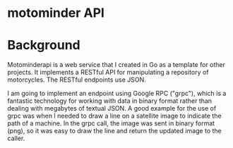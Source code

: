 # motominder API

# Background
Motominderapi is a web service that I created in Go as a template for other projects.  It implements a RESTful API for manipulating a repository of motorcycles.  The RESTful endpoints use JSON.  

I am going to implement an endpoint using Google RPC ("grpc"), which is a fantastic technology for working with data in binary format rather than dealing with megabytes of textual JSON.  A good example for the use of grpc was when I needed to draw a line on a satellite image to indicate the path of a machine.  In the grpc call, the image was sent in binary format (png), so it was easy to draw the line and return the updated image to the caller. 


